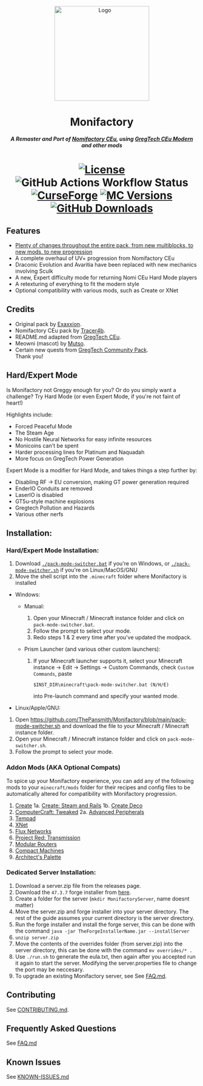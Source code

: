 <p align="center"><img src="https://github.com/ThePansmith/Monifactory/assets/70342772/4ac1d5e7-0610-4f44-bfed-b3b2022eecc0" height="250" alt="Logo"></p>
<h1 align="center">Monifactory</h1>
<p align="center"><b><i>A Remaster and Port of <a href="https://github.com/Nomi-CEu/Nomi-CEu"> Nomifactory CEu</a>, using <a href="https://github.com/GregTechCEu/GregTech-Modern"> GregTech CEu Modern</a> and other mods</i></b></p>
<h1 align="center">
    <a href="https://github.com/ThePansmith/Monifactory/blob/main/LICENSE.md"><img src="https://img.shields.io/github/license/Nomi-CEu/Nomi-CEu?style=for-the-badge&logo=github" alt="License"></a>
    <img src="https://img.shields.io/github/actions/workflow/status/ThePansmith/Monifactory/build_pr.yml?branch=main&style=for-the-badge&label=Dev%20Build" alt="GitHub Actions Workflow Status">
    <!-- <a href="https://discord.com/invite/zwQzqP8b6q"><img src="https://img.shields.io/discord/927050775073534012?style=for-the-badge&logo=discord&color=5865F2&labelColor=grey&label=+" alt="Discord"></a> -->
    <br>
    <a href="https://www.curseforge.com/minecraft/modpacks/Monifactory"><img src="https://cf.way2muchnoise.eu/monifactory.svg?badge_style=for_the_badge" alt="CurseForge"></a>
    <a href="https://www.curseforge.com/minecraft/modpacks/Monifactory"><img src="https://cf.way2muchnoise.eu/versions/For%20MC_Monifactory_all.svg?badge_style=for_the_badge" alt="MC Versions"></a>
    <a href="https://github.com/ThePansmith/Monifactory/releases"><img src="https://img.shields.io/github/downloads/ThePansmith/Monifactory/total?style=for-the-badge&labelColor=grey&logo=github&label=+" alt="GitHub Downloads"></a>
</h1>

## Features
- [Plenty of changes throughout the entire pack, from new multiblocks, to new mods, to new progression](CHANGELOG.md)
- A complete overhaul of UV+ progression from Nomifactory CEu
- Draconic Evolution and Avaritia have been replaced with new mechanics involving Sculk
- A new, Expert difficulty mode for returning Nomi CEu Hard Mode players
- A retexturing of everything to fit the modern style
- Optional compatibility with various mods, such as Create or XNet

## Credits
- Original pack by [Exaxxion](https://github.com/Exaxxion).
- Nomifactory CEu pack by [Tracer4b](https://github.com/tracer4b).  
- README.md adapted from [GregTech CEu](https://github.com/GregTechCEu/GregTech).  
- Meowni (mascot) by [Mutso](https://bsky.app/profile/did:plc:pgazjc76vpn6mr7rldk56ugq).  
- Certain new quests from [GregTech Community Pack](https://github.com/GregTechCEu/GregTech-Community-Pack).  
Thank you!

## Hard/Expert Mode
Is Monifactory not Greggy enough for you? Or do you simply want a challenge? Try Hard Mode (or even Expert Mode, if you're not faint of heart!)

Highlights include:

- Forced Peaceful Mode
- The Steam Age
- No Hostile Neural Networks for easy infinite resources
- Monicoins can't be spent
- Harder processing lines for Platinum and Naquadah
- More focus on GregTech Power Generation

Expert Mode is a modifier for Hard Mode, and takes things a step further by:

- Disabling RF -> EU conversion, making GT power generation required
- EnderIO Conduits are removed
- LaserIO is disabled
- GT5u-style machine explosions
- Gregtech Pollution and Hazards
- Various other nerfs

## Installation:

### Hard/Expert Mode Installation:
1. Download [``./pack-mode-switcher.bat``](https://github.com/ThePansmith/Monifactory/blob/main/pack-mode-switcher.bat) if you're on Windows, or [``./pack-mode-switcher.sh``](https://github.com/ThePansmith/Monifactory/blob/main/pack-mode-switcher.sh) if you're on Linux/MacOS/GNU
2. Move the shell script into the ``.minecraft`` folder where Monifactory is installed
- Windows:
    - Manual:
        1. Open your Minecraft / Minecraft instance folder and click on ``pack-mode-switcher.bat``.
        2. Follow the prompt to select your mode.
        3. Redo steps 1 & 2 every time after you've updated the modpack.

    - Prism Launcher (and various other custom launchers):
        1. If your Minecraft launcher supports it, select your Minecraft instance -> Edit -> Settings -> Custom Commands, check ``Custom Commands``, paste
           ```
           $INST_DIR\minecraft\pack-mode-switcher.bat (N/H/E)
           ```
           into Pre-launch command and specify your wanted mode.

- Linux/Apple/GNU:
1. Open https://github.com/ThePansmith/Monifactory/blob/main/pack-mode-switcher.sh and download the file to your Minecraft / Minecraft instance folder.
1. Open your Minecraft / Minecraft instance folder and click on ``pack-mode-switcher.sh``.
2. Follow the prompt to select your mode.

### Addon Mods (AKA Optional Compats)
To spice up your Monifactory experience, you can add any of the following mods to your ``minecraft/mods`` folder for their recipes and config files to be automatically altered for compatibility with Monifactory progression.
1. [Create](https://www.curseforge.com/minecraft/mc-mods/create)
    1a. [Create: Steam and Rails](https://www.curseforge.com/minecraft/mc-mods/create-steam-n-rails)
    1b. [Create Deco](https://www.curseforge.com/minecraft/mc-mods/create-deco)
2. [ComputerCraft: Tweaked](https://modrinth.com/mod/cc-tweaked)
    2a. [Advanced Peripherals](https://www.curseforge.com/minecraft/mc-mods/advanced-peripherals)
3. [Tempad](https://www.curseforge.com/minecraft/mc-mods/tempad)
4. [XNet](https://www.curseforge.com/minecraft/mc-mods/xnet)
5. [Flux Networks](https://www.curseforge.com/minecraft/mc-mods/flux-networks)
6. [Project Red: Transmission](https://www.curseforge.com/minecraft/mc-mods/project-red-transmission)
7. [Modular Routers](https://www.curseforge.com/minecraft/mc-mods/modular-routers)
8. [Compact Machines](https://www.curseforge.com/minecraft/mc-mods/compact-machines)
9. [Architect's Palette](https://www.curseforge.com/minecraft/mc-mods/architects-palette)

### Dedicated Server Installation:
1. Download a server.zip file from the releases page.
2. Download the ``47.3.7`` forge installer from [here](https://files.minecraftforge.net/net/minecraftforge/forge/index_1.20.1.html).
3. Create a folder for the server (``mkdir MonifactoryServer``, name doesnt matter)
4. Move the server.zip and forge installer into your server directory. The rest of the guide assumes your current directory is the server directory.
5. Run the forge installer and install the forge server, this can be done with the command ``java -jar TheForgeInstallerName.jar --installServer``
6. ``unzip server.zip``
7. Move the contents of the overrides folder (from server.zip) into the server directory, this can be done with the command ``mv overrides/* .``
8. Use ``./run.sh`` to generate the eula.txt, then again after you accepted run it again to start the server. Modifying the server.properties file to change the port may be neccesary.
9. To upgrade an existing Monifactory server, see See [FAQ.md](FAQ.md).

## Contributing

See [CONTRIBUTING.md](CONTRIBUTING.md).

## Frequently Asked Questions

See [FAQ.md](FAQ.md)

## Known Issues

See [KNOWN-ISSUES.md](KNOWN-ISSUES.md)
